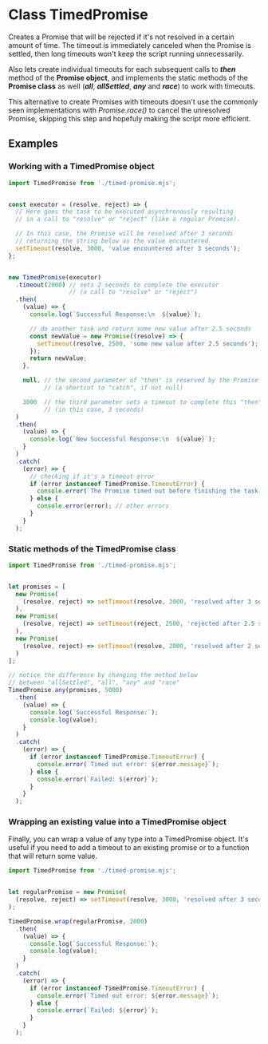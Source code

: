 # Class TimedPromise

Creates a Promise that will be rejected if it's not resolved in a certain amount of time. The timeout is immediately canceled when the Promise is settled, then long timeouts won't keep the script running unnecessarily.

Also lets create individual timeouts for each subsequent calls to **_then_** method of the **Promise object**, and implements the static methods of the **Promise class** as well (**_all_**, **_allSettled_**, **_any_** and **_race_**) to work with timeouts.

This alternative to create Promises with timeouts doesn't use the commonly seen implementations with _Promise.race()_ to cancel the unresolved Promise, skipping this step and hopefuly making the script more efficient.

## Examples

### Working with a **TimedPromise** object

```js
import TimedPromise from './timed-promise.mjs';


const executor = (resolve, reject) => {
  // Here goes the task to be executed asynchronously resulting
  // in a call to "resolve" or "reject" (like a regular Promise).

  // In this case, the Promise will be resolved after 3 seconds
  // returning the string below as the value encountered
  setTimeout(resolve, 3000, 'value encountered after 3 seconds');
};


new TimedPromise(executor)
  .timeout(2000) // sets 2 seconds to complete the executor
                 // (a call to "resolve" or "reject")
  .then(
    (value) => {
      console.log(`Successful Response:\n  ${value}`);

      // do another task and return some new value after 2.5 seconds
      const newValue = new Promise((resolve) => {
        setTimeout(resolve, 2500, 'some new value after 2.5 seconds');
      });
      return newValue;
    },

    null, // the second parameter of "then" is reserved by the Promise standard
          // (a shortcut to "catch", if not null)

    3000  // the third parameter sets a timeout to complete this "then" statement
          // (in this case, 3 seconds)
  )
  .then(
    (value) => {
      console.log(`New Successful Response:\n  ${value}`);
    }
  )
  .catch(
    (error) => {
      // checking if it's a timeout error
      if (error instanceof TimedPromise.TimeoutError) {
        console.error(`The Promise timed out before finishing the task. Details:\n  ${error}`);
      } else {
        console.error(error); // other errors
      }
    }
  );
```

### Static methods of the **TimedPromise** class

```js
import TimedPromise from './timed-promise.mjs';


let promises = [
  new Promise(
    (resolve, reject) => setTimeout(resolve, 3000, 'resolved after 3 seconds')
  ),
  new Promise(
    (resolve, reject) => setTimeout(reject, 2500, 'rejected after 2.5 seconds')
  ),
  new Promise(
    (resolve, reject) => setTimeout(resolve, 2000, 'resolved after 2 seconds')
  )
];

// notice the difference by changing the method below
// between "allSettled", "all", "any" and "race"
TimedPromise.any(promises, 5000)
  .then(
    (value) => {
      console.log(`Successful Response:`);
      console.log(value);
    }
  )
  .catch(
    (error) => {
      if (error instanceof TimedPromise.TimeoutError) {
        console.error(`Timed out error: ${error.message}`);
      } else {
        console.error(`Failed: ${error}`);
      }
    }
  );

```

### Wrapping an existing value into a **TimedPromise** object

Finally, you can wrap a value of any type into a TimedPromise object. It's useful if you need to add a timeout to an existing promise or to a function that will return some value.

```js
import TimedPromise from './timed-promise.mjs';


let regularPromise = new Promise(
  (resolve, reject) => setTimeout(resolve, 3000, 'resolved after 3 seconds')
);

TimedPromise.wrap(regularPromise, 2000)
  .then(
    (value) => {
      console.log(`Successful Response:`);
      console.log(value);
    }
  )
  .catch(
    (error) => {
      if (error instanceof TimedPromise.TimeoutError) {
        console.error(`Timed out error: ${error.message}`);
      } else {
        console.error(`Failed: ${error}`);
      }
    }
  );

```
